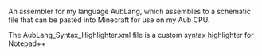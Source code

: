 An assembler for my language AubLang, which assembles to a schematic file that can be pasted into Minecraft for use on my Aub CPU. 

The AubLang_Syntax_Highlighter.xml file is a custom syntax highlighter for Notepad++
